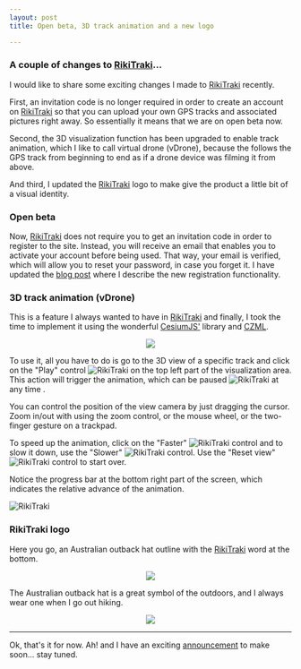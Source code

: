 ```yaml
---
layout: post
title: Open beta, 3D track animation and a new logo

---
```

### A couple of changes to [RikiTraki](https://www.rikitraki.com)...

I would like to share some exciting changes I made to [RikiTraki](https://www.rikitraki.com) recently.

First, an invitation code is no longer required in order to create an account on [RikiTraki](https://www.rikitraki.com) so that you can upload your own GPS tracks and associated pictures right away. So essentially it means that we are on open beta now.

Second, the 3D visualization function has been upgraded to enable track animation, which I like to call virtual drone (vDrone), because the follows the GPS track from beginning to end as if a drone device was filming it from above. 

And third, I updated the [RikiTraki](https://www.rikitraki.com) logo to make give the product a little bit of a visual identity.

### Open beta

Now, [RikiTraki](https://www.rikitraki.com) does not require you to get an invitation code in order to register to the site. Instead, you will receive an email that enables you to activate your account before being used. That way, your email is verified, which will allow you to reset your password, in case you forget it. I have updated the [blog post]({{site.baseurl}}/Rikitraki-contrib-1) where I describe the new registration functionality.
	
### 3D track animation (vDrone)

This is a feature I always wanted to have in [RikiTraki](https://www.rikitraki.com) and finally, I took the time to implement it using the wonderful [CesiumJS'](https://cesiumjs.org/) library and [CZML](https://github.com/AnalyticalGraphicsInc/cesium/wiki/CZML-Guide).

<p align="center">
  <img src="{{site.baseurl}}/images/posts/2016-03-11/vDronePic.gif"/>
</p>

To use it, all you have to do is go to the 3D view of a specific track and click on the "Play" control ![RikiTraki]({{site.baseurl}}/images/posts/2016-03-11/vDronePlay.png) on the top left part of the visualization area. This action will trigger the animation, which can be paused ![RikiTraki]({{site.baseurl}}/images/posts/2016-03-11/vDronePause.png) at any time .

You can control the position of the view camera by just dragging the cursor. Zoom in/out with using the zoom control, or the mouse wheel, or the two-finger gesture on a trackpad.

To speed up the animation, click on the "Faster" ![RikiTraki]({{site.baseurl}}/images/posts/2016-03-11/vDroneFaster.png) control and to slow it down, use the "Slower" ![RikiTraki]({{site.baseurl}}/images/posts/2016-03-11/vDroneSlower.png) control. Use the "Reset view" ![RikiTraki]({{site.baseurl}}/images/posts/2016-03-11/vDroneReset.png) control to start over.

Notice the progress bar at the bottom right part of the screen, which indicates the relative advance of the animation.

![RikiTraki]({{site.baseurl}}/images/posts/2016-03-11/vDroneProgress.png)

### RikiTraki logo

Here you go, an Australian outback hat outline with the [RikiTraki](https://www.rikitraki.com) word at the bottom.

<p align="center">
  <img src="{{site.baseurl}}/images/posts/2016-03-11/logolarge.png"/>
</p>

The Australian outback hat is a great symbol of the outdoors, and I always wear one when I go out hiking.

<p align="center">
  <img src="{{site.baseurl}}/images/posts/2016-03-11/hiking_mthood.jpg"/>
</p>

---

Ok, that's it for now. Ah! and I have an exciting [announcement]({{site.baseurl}}/At-FOSS4GNA) to make soon... stay tuned.
 


